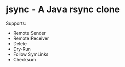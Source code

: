 jsync - A Java rsync clone
========================================

Supports:
- Remote Sender
- Remote Receiver
- Delete
- Dry-Run
- Follow SymLinks
- Checksum
